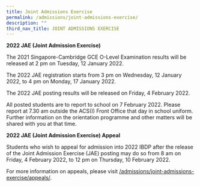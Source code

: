 ```yaml
---
title: Joint Admissions Exercise
permalink: /admissions/joint-admissions-exercise/
description: ""
third_nav_title: JOINT ADMISSIONS EXERCISE
---
```

**2022 JAE (Joint Admission Exercise)**

The 2021 Singapore-Cambridge GCE O-Level Examination results will be released at 2 pm on Tuesday, 12 January 2022.

The 2022 JAE registration starts from 3 pm on Wednesday, 12 January 2022, to 4 pm on Monday, 17 January 2022.

The 2022 JAE posting results will be released on Friday, 4 February 2022.

All posted students are to report to school on 7 February 2022. Please report at 7.30 am outside the ACS(I) Front Office that day in school uniform. Further information on the orientation programme and other matters will be shared with you at that time.

**2022 JAE (Joint Admission Exercise) Appeal**

Students who wish to appeal for admission into 2022 IBDP after the release of the Joint Admission Exercise (JAE) posting may do so from 8 am on Friday, 4 February 2022, to 12 pm on Thursday, 10 February 2022.

For more information on appeals, please visit [/admissions/joint-admissions-exercise/appeals/](/admissions/joint-admissions-exercise/appeals/).